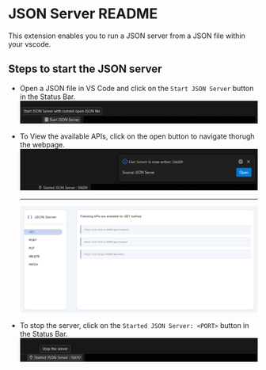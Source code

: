 
# JSON Server README

  

This extension enables you to run a JSON server from a JSON file within your vscode.

  

## Steps to start the JSON server

 - Open a JSON file in VS Code and click on the `Start JSON Server` button in the Status Bar.
 \
    ![Start Server](./ReadmeAssets/StartServer.png)
 - To View the available APIs, click on the open button to navigate thorugh the webpage.
 \
    ![Open APIs Webpage](./ReadmeAssets/OpenApisPage.png)

    ---
    
    ![Open APIs Webpage View](./ReadmeAssets/ApisPage.png)

 - To stop the server, click on the `Started JSON Server: <PORT>` button in the Status Bar.
    ![Stop Serve](./ReadmeAssets/StopServer.png)
